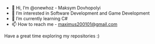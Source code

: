 - 👋 Hi, I’m @onewhoz - Maksym Dovhopolyi
- 👀 I’m interested in Software Development and Game Development
- 🌱 I’m currently learning C#
- 📫 How to reach me - maximus200101@gmail.com

Have a great time exploring my repositories :)
